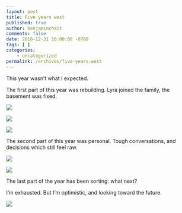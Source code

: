 ```yaml
---
layout: post
title: Five years west
published: true
author: benjaminchait
comments: false
date: 2018-12-31 16:00:00 -0700
tags: [ ]
categories:
    - uncategorized
permalink: /archives/five-years-west
---
```

This year wasn’t what I expected.

The first part of this year was rebuilding. Lyra joined the family, the basement was fixed.

![][1]

![][2]

![][3]

The second part of this year was personal. Tough conversations, and decisions which still feel raw.

![][4]

![][5]

The last part of the year has been sorting: what next?

I’m exhausted. But I’m optimistic, and looking toward the future.

![][6]

 [1]: /wp-content/uploads/2018/12/9D3A2BA4-211F-41CE-8817-DA4B3EF88C5F.jpeg
 [2]: /wp-content/uploads/2018/12/C015A510-C4C4-480E-B032-C09857755232.jpeg
 [3]: /wp-content/uploads/2018/12/E2A3E426-D0FB-4616-ACC2-3F861504AED3.jpeg
 [4]: /wp-content/uploads/2018/12/F237C682-F5DE-4249-AEC6-2A5B64556BB0.jpeg
 [5]: /wp-content/uploads/2018/12/IMG_1535.jpeg
 [6]: /wp-content/uploads/2018/12/IMG_3530.jpg